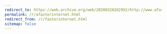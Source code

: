 ```yaml
---
redirect_to: https://web.archive.org/web/20200328162952/http://www.afasterinternet.com/
permalink: /r/afasterinternet.html
redirect_from: /r/fasterinternet.html
sitemap: false
---
```

